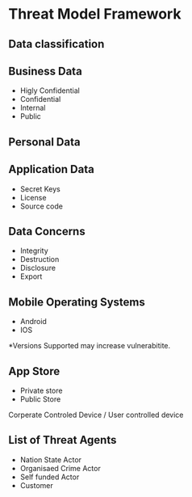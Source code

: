 # Threat Model Framework 



## Data classification 
 
 ## Business Data
 * Higly Confidential 
 * Confidential 
 * Internal 
 * Public
 
## Personal Data
 
## Application Data 
 * Secret Keys 
 * License 
 * Source code 
 
 
## Data Concerns 
 * Integrity 
 * Destruction
 * Disclosure
 * Export 
 
## Mobile Operating Systems
* Android 
* IOS 

*Versions Supported may increase vulnerabitite.  


## App Store
* Private store
* Public Store 

Corperate Controled Device / User controlled device 

## List of Threat Agents 
 * Nation State Actor
 * Organisaed Crime Actor
 * Self funded Actor
 * Customer
 

 
